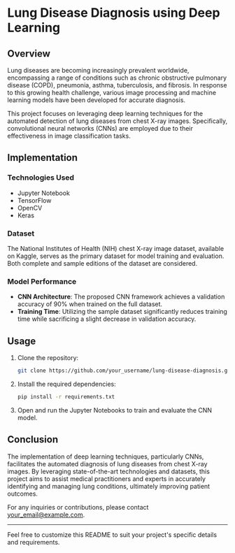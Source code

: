 # Lung Disease Diagnosis using Deep Learning

## Overview
Lung diseases are becoming increasingly prevalent worldwide, encompassing a range of conditions such as chronic obstructive pulmonary disease (COPD), pneumonia, asthma, tuberculosis, and fibrosis. In response to this growing health challenge, various image processing and machine learning models have been developed for accurate diagnosis.

This project focuses on leveraging deep learning techniques for the automated detection of lung diseases from chest X-ray images. Specifically, convolutional neural networks (CNNs) are employed due to their effectiveness in image classification tasks.

## Implementation
### Technologies Used
- Jupyter Notebook
- TensorFlow
- OpenCV
- Keras

### Dataset
The National Institutes of Health (NIH) chest X-ray image dataset, available on Kaggle, serves as the primary dataset for model training and evaluation. Both complete and sample editions of the dataset are considered.

### Model Performance
- **CNN Architecture**: The proposed CNN framework achieves a validation accuracy of 90% when trained on the full dataset.
- **Training Time**: Utilizing the sample dataset significantly reduces training time while sacrificing a slight decrease in validation accuracy.

## Usage
1. Clone the repository:
    ```bash
    git clone https://github.com/your_username/lung-disease-diagnosis.git
    ```
2. Install the required dependencies:
    ```bash
    pip install -r requirements.txt
    ```
3. Open and run the Jupyter Notebooks to train and evaluate the CNN model.

## Conclusion
The implementation of deep learning techniques, particularly CNNs, facilitates the automated diagnosis of lung diseases from chest X-ray images. By leveraging state-of-the-art technologies and datasets, this project aims to assist medical practitioners and experts in accurately identifying and managing lung conditions, ultimately improving patient outcomes.

For any inquiries or contributions, please contact [your_email@example.com](mailto:your_email@example.com).

---
Feel free to customize this README to suit your project's specific details and requirements.

